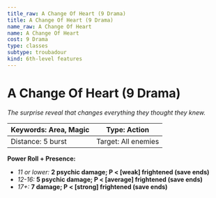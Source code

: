 ```yaml
---
title_raw: A Change Of Heart (9 Drama)
title: A Change Of Heart (9 Drama)
name_raw: A Change Of Heart
name: A Change Of Heart
cost: 9 Drama
type: classes
subtype: troubadour
kind: 6th-level features
---
```


# A Change Of Heart (9 Drama)

*The surprise reveal that changes everything they thought they knew.*

| Keywords: Area, Magic | Type: Action        |
| --------------------- | ------------------- |
| Distance: 5 burst     | Target: All enemies |

**Power Roll + Presence:**

- *11 or lower:* **2 psychic damage; P \< \[weak\] frightened (save ends)**
- *12-16:* **5 psychic damage; P \< \[average\] frightened (save ends)**
- *17+:* **7 damage; P \< \[strong\] frightened (save ends)**
